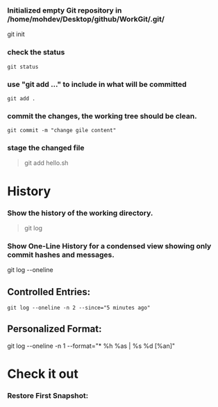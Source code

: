 ### Initialized empty Git repository in /home/mohdev/Desktop/github/WorkGit/.git/
git init

### check the status
```
git status
```
### use "git add <file>..." to include in what will be committed
```
git add .
```

### commit the changes, the working tree should be clean.
``
git commit -m "change gile content"
``
### stage the changed file
> git add hello.sh

# History

### Show the history of the working directory.
> git log

### Show One-Line History for a condensed view showing only commit hashes and messages.
git log --oneline

## Controlled Entries: 
```
git log --oneline -n 2 --since="5 minutes ago"
```
## Personalized Format: 
git log --oneline -n 1 --format="* %h %as | %s %d [%an]"


# Check it out
### Restore First Snapshot: 